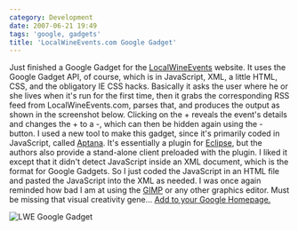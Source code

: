 ```yaml
---
category: Development
date: 2007-06-21 19:49
tags: 'google, gadgets'
title: 'LocalWineEvents.com Google Gadget'
---
```


Just finished a Google Gadget for the
[LocalWineEvents](http://www.localwineevents.com) website. It uses the
Google Gadget API, of course, which is in JavaScript, XML, a little
HTML, CSS, and the obligatory IE CSS hacks. Basically it asks the user
where he or she lives when it's run for the first time, then it grabs
the corresponding RSS feed from LocalWineEvents.com, parses that, and
produces the output as shown in the screenshot below. Clicking on the +
reveals the event's details and changes the + to a -, which can then be
hidden again using the - button. I used a new tool to make this gadget,
since it's primarily coded in JavaScript, called
[Aptana](http://www.aptana.com/). It's essentially a plugin for
[Eclipse](http://www.eclipse.org/), but the authors also provide a
stand-alone client preloaded with the plugin. I liked it except that it
didn't detect JavaScript inside an XML document, which is the format for
Google Gadgets. So I just coded the JavaScript in an HTML file and
pasted the JavaScript into the XML as needed. I was once again reminded
how bad I am at using the [GIMP](http://www.gimp.org/) or any other
graphics editor. Must be missing that visual creativity gene... [Add to
your Google
Homepage.](http://www.google.com/ig/add?moduleurl=http://local-wine-events-gadget.googlecode.com/svn/trunk/src/ig.xml)

![LWE Google Gadget](http://local-wine-events-gadget.googlecode.com/svn/trunk/src/ss.png)
